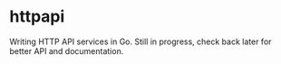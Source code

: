 httpapi
=======

Writing HTTP API services in Go. Still in progress, check back later
for better API and documentation.